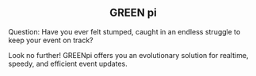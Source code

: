 <h2 align="center" width="2000px" color="green"> GREEN pi </h2> 
<p>Question: Have you ever felt stumped, caught in an endless struggle to keep your event on track?</p>
<p>Look no further! GREENpi offers you an evolutionary solution for realtime, speedy, and efficient event updates.</p>
